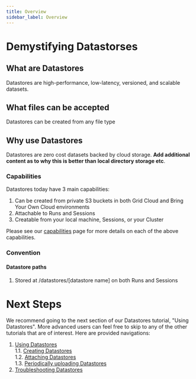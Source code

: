 ```yaml
---
title: Overview
sidebar_label: Overview
---
```

# Demystifying Datastorses

## What are Datastores

Datastores are high-performance, low-latency, versioned, and scalable datasets.

## What files can be accepted
Datastores can be created from any file type

## Why use Datastores
Datastores are zero cost datasets backed by cloud storage. **Add additional content as to why this is better than local directory storage etc**.

### Capabilities
Datastores today have 3 main capabilities:
1. Can be created from private S3 buckets in both Grid Cloud and Bring Your Own Cloud environments
2. Attachable to Runs and Sessions
3. Creatable from your local machine, Sessions, or your Cluster

Please see our [capabilities](https://docs.grid.ai/features/datastores/capabilities) page for more details on each of the above capabilities.

### Convention
#### Datastore paths

1. Stored at /datastores/[datastore name] on both Runs and Sessions

# Next Steps
We recommend going to the next section of our Datastores tutorial, "Using Datastores". More advanced users can feel free to skip to any of the other tutorials that are
of interest. Here are provided navigations:
1. [Using Datastores](https://docs.grid.ai/features/datastores/using-datastores)  
  1.1. [Creating Datastores](https://docs.grid.ai/features/datastores/using-datastores/creating-datastores)  
  1.2. [Attaching Datastores](https://docs.grid.ai/features/datastores/using-datastores/attaching-datastores)  
  1.3. [Periodically uploading Datastores](https://docs.grid.ai/features/datastores/using-datastores/periodically-uploading-datastores)
2. [Troubleshooting Datastores](https://docs.grid.ai/features/datastores/faq)
